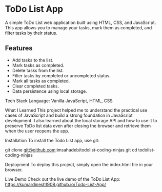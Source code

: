# ToDo List App
A simple ToDo List web application built using HTML, CSS, and JavaScript. 
This app allows you to manage your tasks, mark them as completed, and filter tasks by their status.

## Features
- Add tasks to the list.
- Mark tasks as completed.
- Delete tasks from the list.
- Filter tasks by completed or uncompleted status.
- Mark all tasks as completed.
- Clear completed tasks.
- Data persistence using local storage.
  
Tech Stack
Language: Vanilla JavaScript, HTML, CSS

What I Learned
This project helped me to understand the practical use cases of JavaScript and build a strong foundation in JavaScript development. I also learned about the local storage API and how to use it to preserve ToDo list data even after closing the browser and retrieve them when the user reopens the app.

Installation
To install the Todo List app, use git:

git clone git@github.com:imsahadeb/todolist-coding-ninjas.git
cd todolist-coding-ninjas

Deployment
To deploy this project, simply open the index.html file in your browser.

Live Demo
Check out the live demo of the ToDo List App: https://kumardinesh1908.github.io/Todo-List-App/
